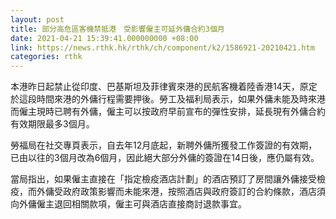 ```yaml
---
layout: post
title: 部分高危區客機禁抵港　受影響僱主可延外傭合約3個月
date: 2021-04-21 15:39:41.000000000 +08:00
link: https://news.rthk.hk/rthk/ch/component/k2/1586921-20210421.htm
categories: rthk
---
```


本港昨日起禁止從印度、巴基斯坦及菲律賓來港的民航客機着陸香港14天，原定於這段時間來港的外傭行程需要押後。勞工及福利局表示，如果外傭未能及時來港而僱主現時已聘有外傭，僱主可以按政府早前宣布的彈性安排，延長現有外傭合約有效期限最多3個月。

勞福局在社交專頁表示，自去年12月底起，新聘外傭所獲發工作簽證的有效期，已由以往的3個月改為6個月，因此絕大部分外傭的簽證在14日後，應仍屬有效。

當局指出，如果僱主直接在「指定檢疫酒店計劃」的酒店預訂了房間讓外傭接受檢疫，而外傭受政府政策影響而未能來港，按照酒店與政府簽訂的合約條款，酒店須向外傭僱主退回相關款項，僱主可與酒店直接商討退款事宜。
